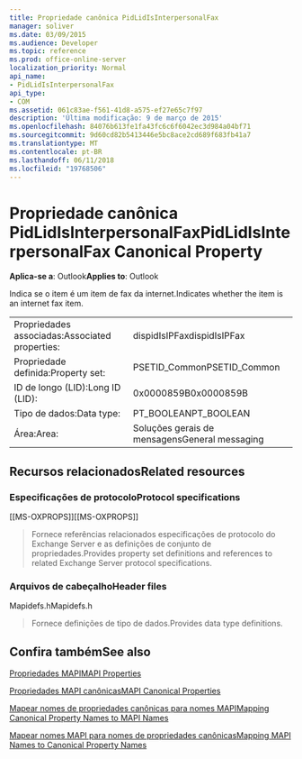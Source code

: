 ```yaml
---
title: Propriedade canônica PidLidIsInterpersonalFax
manager: soliver
ms.date: 03/09/2015
ms.audience: Developer
ms.topic: reference
ms.prod: office-online-server
localization_priority: Normal
api_name:
- PidLidIsInterpersonalFax
api_type:
- COM
ms.assetid: 061c83ae-f561-41d8-a575-ef27e65c7f97
description: 'Última modificação: 9 de março de 2015'
ms.openlocfilehash: 84076b613fe1fa43fc6c6f6042ec3d984a04bf71
ms.sourcegitcommit: 9d60cd82b5413446e5bc8ace2cd689f683fb41a7
ms.translationtype: MT
ms.contentlocale: pt-BR
ms.lasthandoff: 06/11/2018
ms.locfileid: "19768506"
---
```

# <a name="pidlidisinterpersonalfax-canonical-property"></a><span data-ttu-id="3c5d3-103">Propriedade canônica PidLidIsInterpersonalFax</span><span class="sxs-lookup"><span data-stu-id="3c5d3-103">PidLidIsInterpersonalFax Canonical Property</span></span>

  
  
<span data-ttu-id="3c5d3-104">**Aplica-se a**: Outlook</span><span class="sxs-lookup"><span data-stu-id="3c5d3-104">**Applies to**: Outlook</span></span> 
  
<span data-ttu-id="3c5d3-105">Indica se o item é um item de fax da internet.</span><span class="sxs-lookup"><span data-stu-id="3c5d3-105">Indicates whether the item is an internet fax item.</span></span>
  
|||
|:-----|:-----|
|<span data-ttu-id="3c5d3-106">Propriedades associadas:</span><span class="sxs-lookup"><span data-stu-id="3c5d3-106">Associated properties:</span></span>  <br/> |<span data-ttu-id="3c5d3-107">dispidIsIPFax</span><span class="sxs-lookup"><span data-stu-id="3c5d3-107">dispidIsIPFax</span></span>  <br/> |
|<span data-ttu-id="3c5d3-108">Propriedade definida:</span><span class="sxs-lookup"><span data-stu-id="3c5d3-108">Property set:</span></span>  <br/> |<span data-ttu-id="3c5d3-109">PSETID_Common</span><span class="sxs-lookup"><span data-stu-id="3c5d3-109">PSETID_Common</span></span>  <br/> |
|<span data-ttu-id="3c5d3-110">ID de longo (LID):</span><span class="sxs-lookup"><span data-stu-id="3c5d3-110">Long ID (LID):</span></span>  <br/> |<span data-ttu-id="3c5d3-111">0x0000859B</span><span class="sxs-lookup"><span data-stu-id="3c5d3-111">0x0000859B</span></span>  <br/> |
|<span data-ttu-id="3c5d3-112">Tipo de dados:</span><span class="sxs-lookup"><span data-stu-id="3c5d3-112">Data type:</span></span>  <br/> |<span data-ttu-id="3c5d3-113">PT_BOOLEAN</span><span class="sxs-lookup"><span data-stu-id="3c5d3-113">PT_BOOLEAN</span></span>  <br/> |
|<span data-ttu-id="3c5d3-114">Área:</span><span class="sxs-lookup"><span data-stu-id="3c5d3-114">Area:</span></span>  <br/> |<span data-ttu-id="3c5d3-115">Soluções gerais de mensagens</span><span class="sxs-lookup"><span data-stu-id="3c5d3-115">General messaging</span></span>  <br/> |
   
## <a name="related-resources"></a><span data-ttu-id="3c5d3-116">Recursos relacionados</span><span class="sxs-lookup"><span data-stu-id="3c5d3-116">Related resources</span></span>

### <a name="protocol-specifications"></a><span data-ttu-id="3c5d3-117">Especificações de protocolo</span><span class="sxs-lookup"><span data-stu-id="3c5d3-117">Protocol specifications</span></span>

<span data-ttu-id="3c5d3-118">[[MS-OXPROPS]]</span><span class="sxs-lookup"><span data-stu-id="3c5d3-118">[[MS-OXPROPS]]</span></span> 
  
> <span data-ttu-id="3c5d3-119">Fornece referências relacionados especificações de protocolo do Exchange Server e as definições de conjunto de propriedades.</span><span class="sxs-lookup"><span data-stu-id="3c5d3-119">Provides property set definitions and references to related Exchange Server protocol specifications.</span></span>
    
### <a name="header-files"></a><span data-ttu-id="3c5d3-120">Arquivos de cabeçalho</span><span class="sxs-lookup"><span data-stu-id="3c5d3-120">Header files</span></span>

<span data-ttu-id="3c5d3-121">Mapidefs.h</span><span class="sxs-lookup"><span data-stu-id="3c5d3-121">Mapidefs.h</span></span>
  
> <span data-ttu-id="3c5d3-122">Fornece definições de tipo de dados.</span><span class="sxs-lookup"><span data-stu-id="3c5d3-122">Provides data type definitions.</span></span>
    
## <a name="see-also"></a><span data-ttu-id="3c5d3-123">Confira também</span><span class="sxs-lookup"><span data-stu-id="3c5d3-123">See also</span></span>



[<span data-ttu-id="3c5d3-124">Propriedades MAPI</span><span class="sxs-lookup"><span data-stu-id="3c5d3-124">MAPI Properties</span></span>](mapi-properties.md)
  
[<span data-ttu-id="3c5d3-125">Propriedades MAPI canônicas</span><span class="sxs-lookup"><span data-stu-id="3c5d3-125">MAPI Canonical Properties</span></span>](mapi-canonical-properties.md)
  
[<span data-ttu-id="3c5d3-126">Mapear nomes de propriedades canônicas para nomes MAPI</span><span class="sxs-lookup"><span data-stu-id="3c5d3-126">Mapping Canonical Property Names to MAPI Names</span></span>](mapping-canonical-property-names-to-mapi-names.md)
  
[<span data-ttu-id="3c5d3-127">Mapear nomes MAPI para nomes de propriedades canônicas</span><span class="sxs-lookup"><span data-stu-id="3c5d3-127">Mapping MAPI Names to Canonical Property Names</span></span>](mapping-mapi-names-to-canonical-property-names.md)

